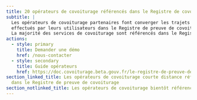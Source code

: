 ```yaml
---
title: 20 opérateurs de covoiturage référencés dans le Registre de covoiturage
subtitle: |
  Les opérateurs de covoiturage partenaires font converger les trajets
  effectués par leurs utilisateurs dans le Registre de preuve de covoiturage.
  La majorité des services de covoiturage sont référencés dans le Registre.
actions:
  - style: primary
    title: Demander une démo
    href: /nous-contacter
  - style: secondary
    title: Guide opérateurs
    href: https://doc.covoiturage.beta.gouv.fr/le-registre-de-preuve-de-covoiturage/devenir-partenaire/je-suis-un-operateur-de-covoiturage
section_linked_title: Les opérateurs de covoiturage courte distance référencés
  dans le Registre de preuve de covoiturage
section_notlinked_title: Les opérateurs de covoiturage bientôt référencés dans le Registre
---
```

